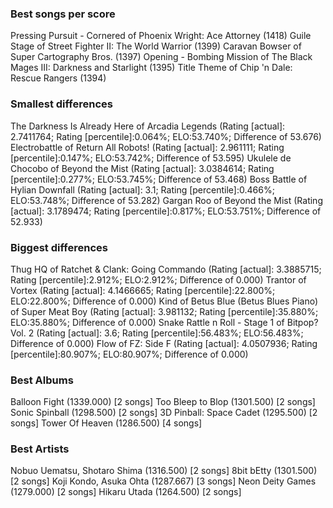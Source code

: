 ### Best songs per score ###
Pressing Pursuit - Cornered of Phoenix Wright: Ace Attorney (1418)
Guile Stage of Street Fighter II: The World Warrior (1399)
Caravan Bowser of Super Cartography Bros. (1397)
Opening - Bombing Mission of The Black Mages III: Darkness and Starlight (1395)
Title Theme of Chip 'n Dale: Rescue Rangers (1394)
### Smallest differences ###
The Darkness Is Already Here of Arcadia Legends (Rating [actual]: 2.7411764; Rating [percentile]:0.064%; ELO:53.740%; Difference of 53.676)
Electrobattle of Return All Robots! (Rating [actual]: 2.961111; Rating [percentile]:0.147%; ELO:53.742%; Difference of 53.595)
Ukulele de Chocobo of Beyond the Mist (Rating [actual]: 3.0384614; Rating [percentile]:0.277%; ELO:53.745%; Difference of 53.468)
Boss Battle of Hylian Downfall (Rating [actual]: 3.1; Rating [percentile]:0.466%; ELO:53.748%; Difference of 53.282)
Gargan Roo of Beyond the Mist (Rating [actual]: 3.1789474; Rating [percentile]:0.817%; ELO:53.751%; Difference of 52.933)
### Biggest differences ###
Thug HQ of Ratchet & Clank: Going Commando (Rating [actual]: 3.3885715; Rating [percentile]:2.912%; ELO:2.912%; Difference of 0.000)
Trantor of Vortex (Rating [actual]: 4.1466665; Rating [percentile]:22.800%; ELO:22.800%; Difference of 0.000)
Kind of Betus Blue (Betus Blues Piano) of Super Meat Boy (Rating [actual]: 3.981132; Rating [percentile]:35.880%; ELO:35.880%; Difference of 0.000)
Snake Rattle n Roll - Stage 1 of Bitpop? Vol. 2 (Rating [actual]: 3.6; Rating [percentile]:56.483%; ELO:56.483%; Difference of 0.000)
Flow of FZ: Side F (Rating [actual]: 4.0507936; Rating [percentile]:80.907%; ELO:80.907%; Difference of 0.000)
### Best Albums ###
Balloon Fight (1339.000) [2 songs]
Too Bleep to Blop (1301.500) [2 songs]
Sonic Spinball (1298.500) [2 songs]
3D Pinball: Space Cadet (1295.500) [2 songs]
Tower Of Heaven (1286.500) [4 songs]
### Best Artists ###
Nobuo Uematsu, Shotaro Shima  (1316.500) [2 songs]
8bit bEtty (1301.500) [2 songs]
Koji Kondo, Asuka Ohta (1287.667) [3 songs]
Neon Deity Games (1279.000) [2 songs]
Hikaru Utada (1264.500) [2 songs]
